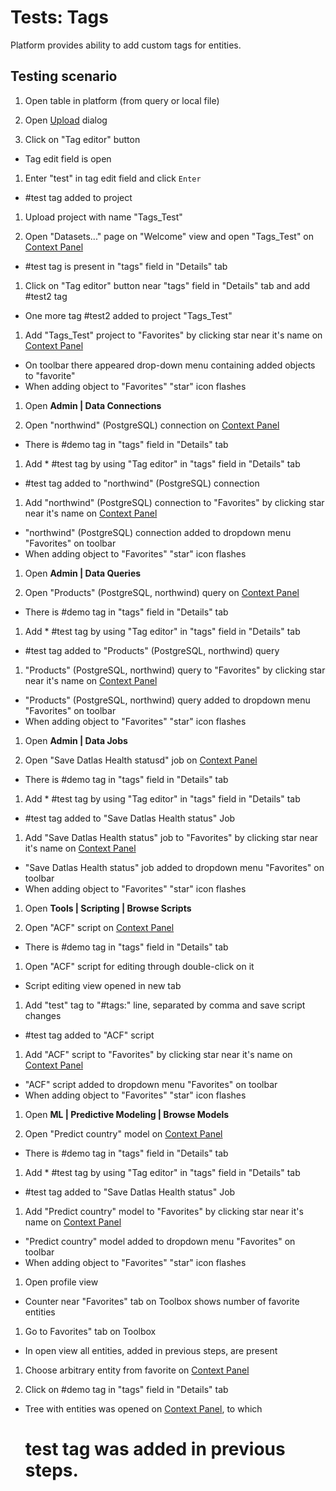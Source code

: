 <!-- TITLE: Tests: Tags -->
<!-- SUBTITLE: -->

# Tests: Tags

Platform provides ability to add custom tags for entities.

## Testing scenario

1. Open table in platform (from query or local file)

1. Open [Upload](../../datagrok/upload-project-test.md) dialog

1. Click on "Tag editor" button

* Tag edit field is open

1. Enter "test" in tag edit field and click ```Enter```

* \#test tag added to project

1. Upload project with name "Tags_Test"

1. Open "Datasets..." page on "Welcome" view and open "Tags_Test"
   on [Context Panel](../../datagrok/navigation.md#context-panel)

* \#test tag is present in "tags" field in "Details" tab

1. Click on "Tag editor" button near "tags" field in "Details" tab and add \#test2 tag

* One more tag \#test2 added to project "Tags_Test"

1. Add "Tags_Test" project to "Favorites" by clicking star near it's name
   on [Context Panel](../../datagrok/navigation.md#context-panel)

* On toolbar there appeared drop-down menu containing added objects to "favorite"
* When adding object to "Favorites" "star" icon flashes

1. Open **Admin | Data Connections**

1. Open "northwind" (PostgreSQL) connection on [Context Panel](../../datagrok/navigation.md#context-panel)

* There is \#demo tag in "tags" field in "Details" tab

1. Add * \#test tag by using "Tag editor" in "tags" field in "Details" tab

* \#test tag added to "northwind" (PostgreSQL) connection

1. Add "northwind" (PostgreSQL) connection to "Favorites" by clicking star near it's name
   on [Context Panel](../../datagrok/navigation.md#context-panel)

* "northwind" (PostgreSQL) connection added to dropdown menu "Favorites" on toolbar
* When adding object to "Favorites" "star" icon flashes

1. Open **Admin | Data Queries**

1. Open "Products" (PostgreSQL, northwind) query on [Context Panel](../../datagrok/navigation.md#context-panel)

* There is \#demo tag in "tags" field in "Details" tab

1. Add * \#test tag by using "Tag editor" in "tags" field in "Details" tab

* \#test tag added to "Products" (PostgreSQL, northwind) query

1. "Products" (PostgreSQL, northwind) query to "Favorites" by clicking star near it's name
   on [Context Panel](../../datagrok/navigation.md#context-panel)

* "Products" (PostgreSQL, northwind) query added to dropdown menu "Favorites" on toolbar
* When adding object to "Favorites" "star" icon flashes

1. Open **Admin | Data Jobs**

1. Open "Save Datlas Health statusd" job on [Context Panel](../../datagrok/navigation.md#context-panel)

* There is \#demo tag in "tags" field in "Details" tab

1. Add * \#test tag by using "Tag editor" in "tags" field in "Details" tab

* \#test tag added to "Save Datlas Health status" Job

1. Add "Save Datlas Health status" job to "Favorites" by clicking star near it's name
   on [Context Panel](../../datagrok/navigation.md#context-panel)

* "Save Datlas Health status" job added to dropdown menu "Favorites" on toolbar
* When adding object to "Favorites" "star" icon flashes

1. Open **Tools | Scripting | Browse Scripts**

1. Open "ACF" script on [Context Panel](../../datagrok/navigation.md#context-panel)

* There is \#demo tag in "tags" field in "Details" tab

1. Open "ACF" script for editing through double-click on it

* Script editing view opened in new tab

1. Add "test" tag to "\#tags:" line, separated by comma and save script changes

* \#test tag added to "ACF" script

1. Add "ACF" script to "Favorites" by clicking star near it's name
   on [Context Panel](../../datagrok/navigation.md#context-panel)

* "ACF" script added to dropdown menu "Favorites" on toolbar
* When adding object to "Favorites" "star" icon flashes

1. Open **ML | Predictive Modeling | Browse Models**

1. Open "Predict country" model on [Context Panel](../../datagrok/navigation.md#context-panel)

* There is \#demo tag in "tags" field in "Details" tab

1. Add * \#test tag by using "Tag editor" in "tags" field in "Details" tab

* \#test tag added to "Save Datlas Health status" Job

1. Add "Predict country" model to "Favorites" by clicking star near it's name
   on [Context Panel](../../datagrok/navigation.md#context-panel)

* "Predict country" model added to dropdown menu "Favorites" on toolbar
* When adding object to "Favorites" "star" icon flashes

1. Open profile view

* Counter near "Favorites" tab on Toolbox shows number of favorite entities

1. Go to Favorites" tab on Toolbox

* In open view all entities, added in previous steps, are present

1. Choose arbitrary entity from favorite on [Context Panel](../../datagrok/navigation.md#context-panel)

1. Click on \#demo tag in "tags" field in "Details" tab

* Tree with entities was opened on [Context Panel](../../datagrok/navigation.md#context-panel), to which
  # test tag was added in previous steps.
